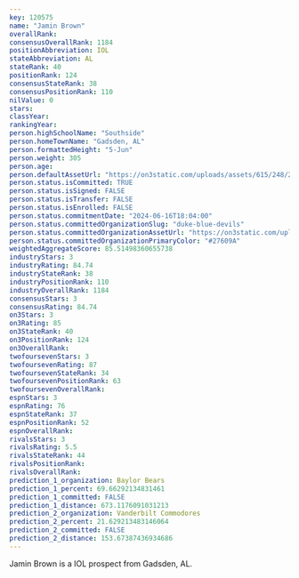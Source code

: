 ```yaml
---
key: 120575
name: "Jamin Brown"
overallRank: 
consensusOverallRank: 1184
positionAbbreviation: IOL
stateAbbreviation: AL
stateRank: 40
positionRank: 124
consensusStateRank: 38
consensusPositionRank: 110
nilValue: 0
stars: 
classYear: 
rankingYear: 
person.highSchoolName: "Southside"
person.homeTownName: "Gadsden, AL"
person.formattedHeight: "5-Jun"
person.weight: 305
person.age: 
person.defaultAssetUrl: "https://on3static.com/uploads/assets/615/248/248615.png"
person.status.isCommitted: TRUE
person.status.isSigned: FALSE
person.status.isTransfer: FALSE
person.status.isEnrolled: FALSE
person.status.commitmentDate: "2024-06-16T18:04:00"
person.status.committedOrganizationSlug: "duke-blue-devils"
person.status.committedOrganizationAssetUrl: "https://on3static.com/uploads/assets/912/149/149912.svg"
person.status.committedOrganizationPrimaryColor: "#27609A"
weightedAggregateScore: 85.51498360655738
industryStars: 3
industryRating: 84.74
industryStateRank: 38
industryPositionRank: 110
industryOverallRank: 1184
consensusStars: 3
consensusRating: 84.74
on3Stars: 3
on3Rating: 85
on3StateRank: 40
on3PositionRank: 124
on3OverallRank: 
twofoursevenStars: 3
twofoursevenRating: 87
twofoursevenStateRank: 34
twofoursevenPositionRank: 63
twofoursevenOverallRank: 
espnStars: 3
espnRating: 76
espnStateRank: 37
espnPositionRank: 52
espnOverallRank: 
rivalsStars: 3
rivalsRating: 5.5
rivalsStateRank: 44
rivalsPositionRank: 
rivalsOverallRank: 
prediction_1_organization: Baylor Bears
prediction_1_percent: 69.66292134831461
prediction_1_committed: FALSE
prediction_1_distance: 673.1176091031213
prediction_2_organization: Vanderbilt Commodores
prediction_2_percent: 21.629213483146064
prediction_2_committed: FALSE
prediction_2_distance: 153.67387436934686
---
```

Jamin Brown is a IOL prospect from Gadsden, AL.